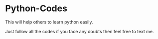 # Python-Codes
This will help others to learn python easily.

Just follow all the codes if you face any doubts then feel free to text me.
